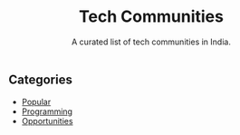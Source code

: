 # <center> Tech Communities </center>

<center>
    A curated list of tech communities in India.
</center>

<br>

## Categories
- [Popular](/Popular/)
- [Programming](/Programming/)
- [Opportunities](/Opportunities/)